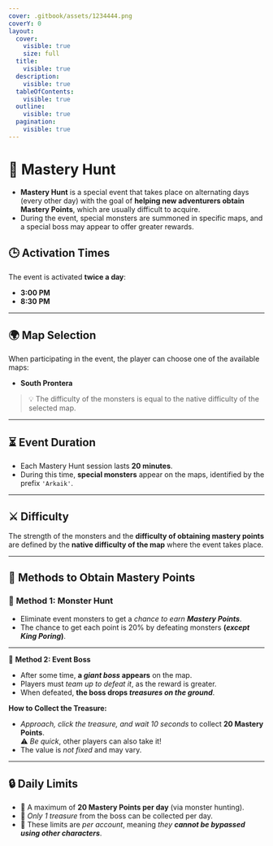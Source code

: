 ```yaml
---
cover: .gitbook/assets/1234444.png
coverY: 0
layout:
  cover:
    visible: true
    size: full
  title:
    visible: true
  description:
    visible: true
  tableOfContents:
    visible: true
  outline:
    visible: true
  pagination:
    visible: true
---
```


# 🏹 Mastery Hunt

* **Mastery Hunt** is a special event that takes place on alternating days (every other day) with the goal of **helping new adventurers obtain Mastery Points**, which are usually difficult to acquire.
* During the event, special monsters are summoned in specific maps, and a special boss may appear to offer greater rewards.

## 🕒 **Activation Times**

The event is activated **twice a day**:

* **3:00 PM**
* **8:30 PM**

***

## 🌍 Map Selection

When participating in the event, the player can choose one of the available maps:

* **South Prontera**

> 💡 The difficulty of the monsters is equal to the native difficulty of the selected map.

***

## ⏳ **Event Duration**

* Each Mastery Hunt session lasts **20 minutes**.
* During this time, **special monsters** appear on the maps, identified by the prefix `'Arkaik'`.

***

## ⚔️ Difficulty

The strength of the monsters and the **difficulty of obtaining mastery points** are defined by the **native difficulty of the map** where the event takes place.

***

## 📌 Methods to Obtain Mastery Points

### 🔷 **Method 1: Monster Hunt**

* Eliminate event monsters to get a _chance to earn **Mastery Points**_.
* The chance to get each point is 20% by defeating monsters **(**_**except King Poring**_**)**.

***

🔷 **Method 2: Event Boss**

* After some time, **a&#x20;**_**giant boss**_**&#x20;appears** on the map.
* Players must _team up to defeat it_, as the reward is greater.
* When defeated, **the boss drops&#x20;**_**treasures on the ground**_.

**How to Collect the Treasure:**

* _Approach, click the treasure, and wait 10 seconds_ to collect **20 Mastery Points**.\
  ⚠️ _Be quick_, other players can also take it!
* The value is _not fixed_ and may vary.

***

## 🔒 Daily Limits

* 🎯 A maximum of **20 Mastery Points per day** (via monster hunting).
* 💎 _Only 1 treasure_ from the boss can be collected per day.
* 📛 These limits are _per account_, meaning _they **cannot be bypassed using other characters**_.
